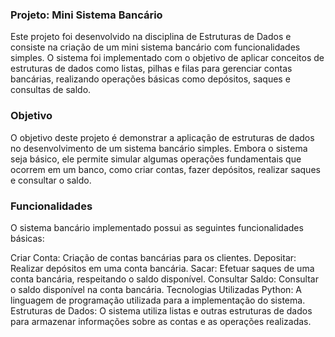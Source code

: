 ### Projeto: Mini Sistema Bancário
Este projeto foi desenvolvido na disciplina de Estruturas de Dados e consiste na criação de um mini sistema bancário com funcionalidades simples. O sistema foi implementado com o objetivo de aplicar conceitos de estruturas de dados como listas, pilhas e filas para gerenciar contas bancárias, realizando operações básicas como depósitos, saques e consultas de saldo.

### Objetivo
O objetivo deste projeto é demonstrar a aplicação de estruturas de dados no desenvolvimento de um sistema bancário simples. Embora o sistema seja básico, ele permite simular algumas operações fundamentais que ocorrem em um banco, como criar contas, fazer depósitos, realizar saques e consultar o saldo.

### Funcionalidades
O sistema bancário implementado possui as seguintes funcionalidades básicas:

Criar Conta: Criação de contas bancárias para os clientes.
Depositar: Realizar depósitos em uma conta bancária.
Sacar: Efetuar saques de uma conta bancária, respeitando o saldo disponível.
Consultar Saldo: Consultar o saldo disponível na conta bancária.
Tecnologias Utilizadas
Python: A linguagem de programação utilizada para a implementação do sistema.
Estruturas de Dados: O sistema utiliza listas e outras estruturas de dados para armazenar informações sobre as contas e as operações realizadas.
